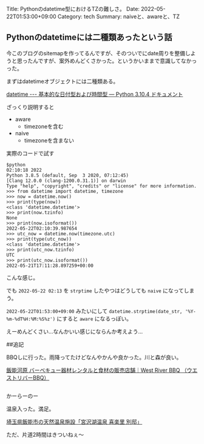 Title: Pythonのdatetime型におけるTZの難しさ。
Date: 2022-05-22T01:53:00+09:00
Category: tech
Summary: naiveと、awareと、TZ

## Pythonのdatetimeには二種類あったという話

今このブログのsitemapを作ってるんですが、そのついでにdate周りを整備しようと思ったんですが、案外めんどくさかった。というかいままで意識してなかっった。

まずはdatetimeオブジェクトには二種類ある。

[datetime --- 基本的な日付型および時間型 — Python 3.10.4 ドキュメント](https://docs.python.org/ja/3/library/datetime.html?highlight=datetime#aware-and-naive-objects)

ざっくり説明すると

- aware
    - timezoneを含む
- naive
    - timezoneを含まない

実際のコードで試す

```
$python
02:10:18 2022
Python 3.8.5 (default, Sep  3 2020, 07:12:45)
[Clang 12.0.0 (clang-1200.0.31.1)] on darwin
Type "help", "copyright", "credits" or "license" for more information.
>>> from datetime import datetime, timezone
>>> now = datetime.now()
>>> print(type(now))
<class 'datetime.datetime'>
>>> print(now.tzinfo)
None
>>> print(now.isoformat())
2022-05-22T02:10:39.987654
>>> utc_now = datetime.now(timezone.utc)
>>> print(type(utc_now))
<class 'datetime.datetime'>
>>> print(utc_now.tzinfo)
UTC
>>> print(utc_now.isoformat())
2022-05-21T17:11:28.897259+00:00
```

こんな感じ。

でも `2022-05-22 02:13` を `strptime` したやつはどうしても `naive` になってしまう。

`2022-05-22T01:53:00+09:00` みたいにして `datetime.strptime(date_str, '%Y-%m-%dT%H:%M:%S%z')` にすると `aware` になるっぽい。

えーめんどくさい…なんかいい感じにならんか考えよう…

##追記

BBQしに行った。雨降ってたけどなんやかんや良かった。川と森が良い。

[飯能河原 バーベキュー器材レンタルと食材の販売店舗｜West River BBQ （ウエストリバーBBQ）](https://westriverbbq.com/)

<img src="https://i.imgur.com/fBXktZR.jpg" alt="">

かーらーのー

温泉入った。満足。

[埼玉県飯能市の天然温泉施設「宮沢湖温泉 喜楽里 別邸」](https://www.yurakirari.com/miyazawako/)

ただ、片道2時間はきついねぇ〜
